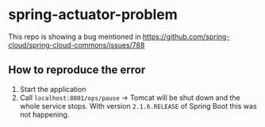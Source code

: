 # spring-actuator-problem

This repo is showing a bug mentioned in https://github.com/spring-cloud/spring-cloud-commons/issues/788

## How to reproduce the error
1. Start the application
1. Call `localhost:8001/ops/pause` -> Tomcat will be shut down and the whole service stops. With version `2.1.6.RELEASE` of Spring Boot this was not happening.

